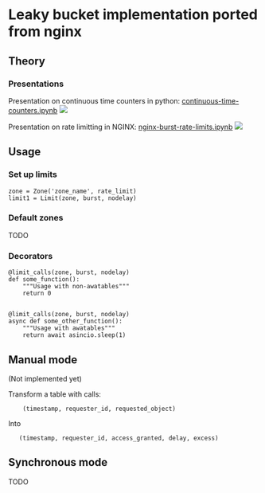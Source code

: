 # Leaky bucket implementation ported from nginx

## Theory

### Presentations

[label]: https://img.shields.io/badge/language%20-Russian%20-red.svg?style=flat-square?

Presentation on continuous time counters in python: [continuous-time-counters.ipynb](doc/ru/continuous-time-counters.ipynb) ![][label]

Presentation on rate limitting in NGINX: [nginx-burst-rate-limits.ipynb](doc/ru/nginx-burst-rate-limits.ipynb) ![][label]

## Usage

### Set up limits

```
zone = Zone('zone_name', rate_limit)
limit1 = Limit(zone, burst, nodelay)
```

### Default zones

TODO

### Decorators

```
@limit_calls(zone, burst, nodelay)
def some_function():
    """Usage with non-awatables"""
    return 0


@limit_calls(zone, burst, nodelay)
async def some_other_function():
    """Usage with awatables"""
    return await asincio.sleep(1)
```

## Manual mode

(Not implemented yet)

Transform a table with calls:

```
    (timestamp, requester_id, requested_object)
```

Into

```
   (timestamp, requester_id, access_granted, delay, excess)
```

## Synchronous mode

TODO
